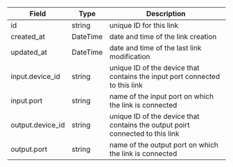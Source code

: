 | Field            | Type     | Description                                                                   |
| ---------------- | -------- | ----------------------------------------------------------------------------- |
| id               | string   | unique ID for this link                                                       |
| created_at       | DateTime | date and time of the link creation                                            |
| updated_at       | DateTime | date and time of the last link modification                                   |
| input.device_id  | string   | unique ID of the device that contains the input port connected to this link   |
| input.port       | string   | name of the input port on which the link is connected                         |
| output.device_id | string   | unique ID of the device that contains the output poirt connected to this link |
| output.port      | string   | name of the output port on which the link is connected                        |

